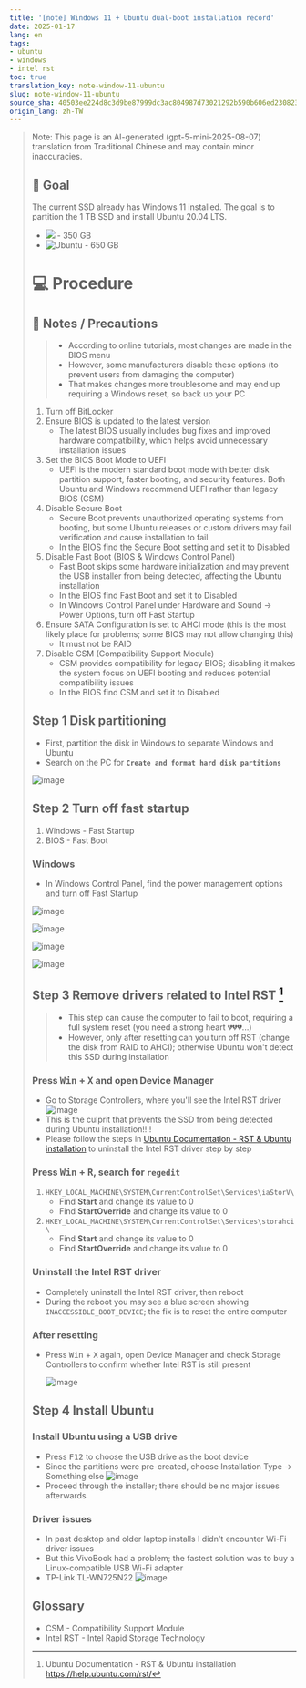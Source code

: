 ```yaml
---
title: '[note] Windows 11 + Ubuntu dual-boot installation record'
date: 2025-01-17
lang: en
tags:
- ubuntu
- windows
- intel rst
toc: true
translation_key: note-window-11-ubuntu
slug: note-window-11-ubuntu
source_sha: 40503ee224d8c3d9be87999dc3ac804987d73021292b590b606ed23082325869
origin_lang: zh-TW
---
```


> Note: This page is an AI-generated (gpt-5-mini-2025-08-07) translation from Traditional Chinese and may contain minor inaccuracies.
> 
> <!-- # 🤯 Start with some reflection

> Finally understood why most people who need Ubuntu either use a virtual machine or install WSL, and why Windows remains necessary.

This time I proceeded with the mindset of "even if the computer system breaks, I can always spend a few thousand to buy a Windows 11 license and ask someone at Guanghua to reinstall" and documented the entire installation process. :)
-->

# 🎒 Preparations

## 💻 Computer info

- **Model**: VivoBook 14 X1405VA-0041K
- **OS**: Windows 11
- **CPU**: i5-13500H
- **SSD**: NVMe SAMSUNG MZVL4512HBLU-00BTW
- **BIOS access key**: <kbd>F2</kbd>
- **Boot device selection key**: <kbd>F12</kbd>

<!-- more -->

## 🎯 Goal

The current SSD already has Windows 11 installed. The goal is to partition the 1 TB SSD and install Ubuntu 20.04 LTS.

- ![](https://img.shields.io/badge/Windows_11-0078d4?style=for-the-badge&logo=windows-11&logoColor=white) - 350 GB
- ![Ubuntu](https://img.shields.io/badge/Ubuntu%2020.04%20LTS-E95420?style=for-the-badge&logo=ubuntu&logoColor=white) - 650 GB

<!-- - BIOS latest version
- Secure Boot disabled
- Fast Boot disabled
- CSM disabled
- Use UEFI
- In BIOS SATA Configuration confirm AHCI format -->

# 💻 Procedure

## 🚨 Notes / Precautions

> - According to online tutorials, most changes are made in the BIOS menu
> - However, some manufacturers disable these options (to prevent users from damaging the computer)
> - That makes changes more troublesome and may end up requiring a Windows reset, so back up your PC

1. Turn off BitLocker
2. Ensure BIOS is updated to the latest version
   - The latest BIOS usually includes bug fixes and improved hardware compatibility, which helps avoid unnecessary installation issues
3. Set the BIOS Boot Mode to UEFI
   - UEFI is the modern standard boot mode with better disk partition support, faster booting, and security features. Both Ubuntu and Windows recommend UEFI rather than legacy BIOS (CSM)
4. Disable Secure Boot
   - Secure Boot prevents unauthorized operating systems from booting, but some Ubuntu releases or custom drivers may fail verification and cause installation to fail
   - In the BIOS find the Secure Boot setting and set it to Disabled
5. Disable Fast Boot (BIOS & Windows Control Panel)
   - Fast Boot skips some hardware initialization and may prevent the USB installer from being detected, affecting the Ubuntu installation
   - In the BIOS find Fast Boot and set it to Disabled
   - In Windows Control Panel under Hardware and Sound → Power Options, turn off Fast Startup
6. Ensure SATA Configuration is set to AHCI mode (this is the most likely place for problems; some BIOS may not allow changing this)
   - It must not be RAID
7. Disable CSM (Compatibility Support Module)
   - CSM provides compatibility for legacy BIOS; disabling it makes the system focus on UEFI booting and reduces potential compatibility issues
   - In the BIOS find CSM and set it to Disabled

## Step 1 Disk partitioning

- First, partition the disk in Windows to separate Windows and Ubuntu
- Search on the PC for **`Create and format hard disk partitions`**

![image](https://hackmd.io/_uploads/Bytew2Ovke.png)

## Step 2 Turn off fast startup

1. Windows - Fast Startup
2. BIOS - Fast Boot

### Windows

- In Windows Control Panel, find the power management options and turn off Fast Startup

![image](https://hackmd.io/_uploads/SkOjV2_vkl.png)

![image](https://hackmd.io/_uploads/H19EHbqDyl.png)

![image](https://hackmd.io/_uploads/S1bSHZ9w1x.png)

![image](https://hackmd.io/_uploads/ry4Er2_Dkx.png)

## Step 3 Remove drivers related to Intel RST [^ubuntu_rst]

> - This step can cause the computer to fail to boot, requiring a full system reset (you need a strong heart 💔💔💔...)
> - However, only after resetting can you turn off RST (change the disk from RAID to AHCI); otherwise Ubuntu won't detect this SSD during installation

### Press <kbd>Win</kbd> + <kbd>X</kbd> and open Device Manager

- Go to Storage Controllers, where you'll see the Intel RST driver
   ![image](https://hackmd.io/_uploads/HyamMTuvyl.png)
- This is the culprit that prevents the SSD from being detected during Ubuntu installation!!!!
- Please follow the steps in [Ubuntu Documentation - RST & Ubuntu installation](https://help.ubuntu.com/rst/) to uninstall the Intel RST driver step by step


### Press <kbd>Win</kbd> + <kbd>R</kbd>, search for `regedit`

1. `HKEY_LOCAL_MACHINE\SYSTEM\CurrentControlSet\Services\iaStorV\`
   - Find **Start** and change its value to 0
   - Find **StartOverride** and change its value to 0
2. `HKEY_LOCAL_MACHINE\SYSTEM\CurrentControlSet\Services\storahci\`
   - Find **Start** and change its value to 0
   - Find **StartOverride** and change its value to 0

### Uninstall the Intel RST driver

- Completely uninstall the Intel RST driver, then reboot
- During the reboot you may see a blue screen showing `INACCESSIBLE_BOOT_DEVICE`; the fix is to reset the entire computer

### After resetting

- Press <kbd>Win</kbd> + <kbd>X</kbd> again, open Device Manager and check Storage Controllers to confirm whether Intel RST is still present

    ![image](https://hackmd.io/_uploads/r1qe9f5DJx.png)

## Step 4 Install Ubuntu

### Install Ubuntu using a USB drive

- Press <kbd>F12</kbd> to choose the USB drive as the boot device
- Since the partitions were pre-created, choose Installation Type → Something else
    ![image](https://hackmd.io/_uploads/rJstz95P1e.png)
- Proceed through the installer; there should be no major issues afterwards

### Driver issues

- In past desktop and older laptop installs I didn't encounter Wi-Fi driver issues
- But this VivoBook had a problem; the fastest solution was to buy a Linux-compatible USB Wi-Fi adapter
- TP-Link TL-WN725N22
![image](https://hackmd.io/_uploads/SJfbN55PJe.png)


## Glossary
- CSM - Compatibility Support Module
- Intel RST - Intel Rapid Storage Technology

[^ubuntu_rst]: Ubuntu Documentation - RST & Ubuntu installation
https://help.ubuntu.com/rst/

